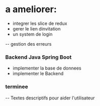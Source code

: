 # a ameliorer:
- integrer les slice de redux
- gerer le lien dinvitation
- un system de login


-- gestion des erreurs


### Backend Java Spring Boot
- implementer la base de donnees
- implementer le Backend


### terminee
-- Textes descriptifs pour aider l'utilisateur